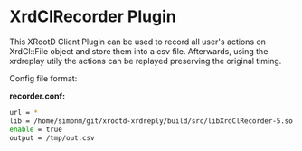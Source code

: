 # XrdClRecorder Plugin

This XRootD Client Plugin can be used to record all user's actions on XrdCl::File object and store them into a csv file. Afterwards, using the xrdreplay utily the actions can be replayed preserving the original timing.

Config file format:

**recorder.conf:**

```bash
url = *
lib = /home/simonm/git/xrootd-xrdreply/build/src/libXrdClRecorder-5.so
enable = true
output = /tmp/out.csv
```
